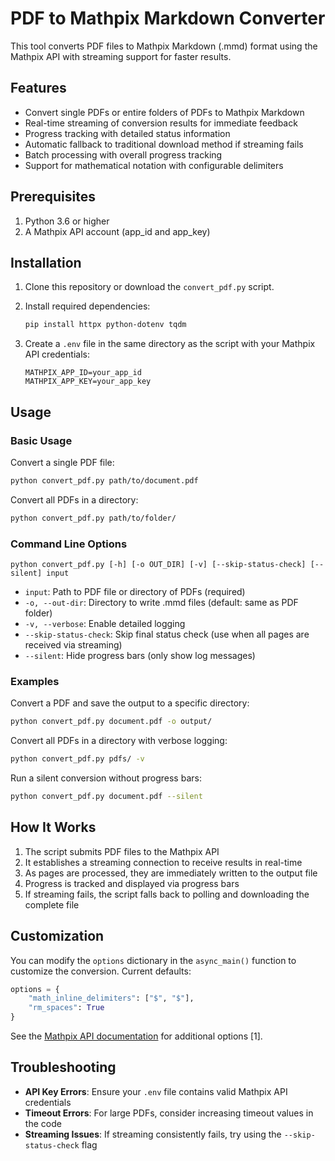 # PDF to Mathpix Markdown Converter

This tool converts PDF files to Mathpix Markdown (.mmd) format using the Mathpix API with streaming support for faster results.

## Features

- Convert single PDFs or entire folders of PDFs to Mathpix Markdown
- Real-time streaming of conversion results for immediate feedback
- Progress tracking with detailed status information
- Automatic fallback to traditional download method if streaming fails
- Batch processing with overall progress tracking
- Support for mathematical notation with configurable delimiters

## Prerequisites

1. Python 3.6 or higher
2. A Mathpix API account (app_id and app_key)

## Installation

1. Clone this repository or download the `convert_pdf.py` script.

2. Install required dependencies:
   ```bash
   pip install httpx python-dotenv tqdm
   ```

3. Create a `.env` file in the same directory as the script with your Mathpix API credentials:
   ```
   MATHPIX_APP_ID=your_app_id
   MATHPIX_APP_KEY=your_app_key
   ```

## Usage

### Basic Usage

Convert a single PDF file:
```bash
python convert_pdf.py path/to/document.pdf
```

Convert all PDFs in a directory:
```bash
python convert_pdf.py path/to/folder/
```

### Command Line Options

```
python convert_pdf.py [-h] [-o OUT_DIR] [-v] [--skip-status-check] [--silent] input
```

- `input`: Path to PDF file or directory of PDFs (required)
- `-o, --out-dir`: Directory to write .mmd files (default: same as PDF folder)
- `-v, --verbose`: Enable detailed logging
- `--skip-status-check`: Skip final status check (use when all pages are received via streaming)
- `--silent`: Hide progress bars (only show log messages)

### Examples

Convert a PDF and save the output to a specific directory:
```bash
python convert_pdf.py document.pdf -o output/
```

Convert all PDFs in a directory with verbose logging:
```bash
python convert_pdf.py pdfs/ -v
```

Run a silent conversion without progress bars:
```bash
python convert_pdf.py document.pdf --silent
```

## How It Works

1. The script submits PDF files to the Mathpix API
2. It establishes a streaming connection to receive results in real-time
3. As pages are processed, they are immediately written to the output file
4. Progress is tracked and displayed via progress bars
5. If streaming fails, the script falls back to polling and downloading the complete file

## Customization

You can modify the `options` dictionary in the `async_main()` function to customize the conversion. Current defaults:

```python
options = {
    "math_inline_delimiters": ["$", "$"],
    "rm_spaces": True
}
```

See the [Mathpix API documentation](https://mathpix.com/docs/api/v3/pdf) for additional options [1].

## Troubleshooting

- **API Key Errors**: Ensure your `.env` file contains valid Mathpix API credentials
- **Timeout Errors**: For large PDFs, consider increasing timeout values in the code
- **Streaming Issues**: If streaming consistently fails, try using the `--skip-status-check` flag
